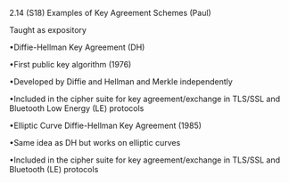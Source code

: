 
2.14 (S18) Examples of Key Agreement Schemes (Paul)

Taught as expository

•Diffie-Hellman Key Agreement (DH)

•First public key algorithm (1976)

•Developed by Diffie and Hellman and Merkle independently

•Included in the cipher suite for key agreement/exchange in TLS/SSL and Bluetooth Low Energy (LE) protocols

 

•Elliptic Curve Diffie-Hellman Key Agreement (1985)

•Same idea as DH but works on elliptic curves

•Included in the cipher suite for key agreement/exchange in TLS/SSL and Bluetooth (LE) protocols

 

